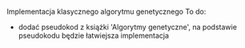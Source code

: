 Implementacja klasycznego algorytmu genetycznego 
To do: 
- dodać pseudokod z książki 'Algorytmy genetyczne', na podstawie pseudokodu będzie łatwiejsza implementacja
